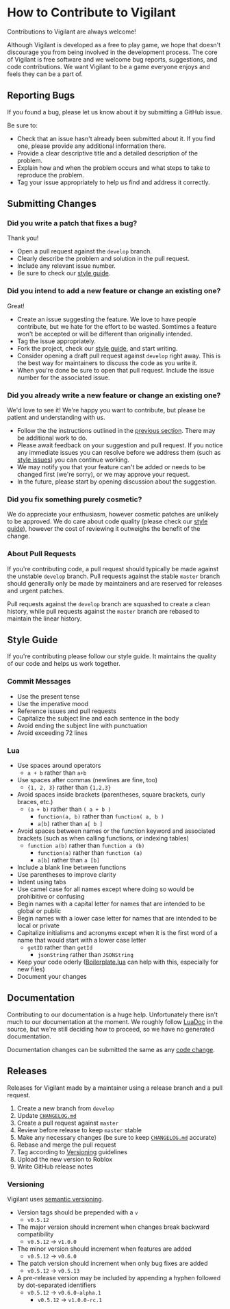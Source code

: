# How to Contribute to Vigilant
Contributions to Vigilant are always welcome!

Although Vigilant is developed as a free to play game, we hope that doesn't discourage you from being involved in the development process. The core of Vigilant is free software and we welcome bug reports, suggestions, and code contributions. We want Vigilant to be a game everyone enjoys and feels they can be a part of.

## Reporting Bugs
If you found a bug, please let us know about it by submitting a GitHub issue.

Be sure to:
 * Check that an issue hasn't already been submitted about it. If you find one, please provide any additional information there.
 * Provide a clear descriptive title and a detailed description of the problem.
 * Explain how and when the problem occurs and what steps to take to reproduce the problem.
 * Tag your issue appropriately to help us find and address it correctly.

## Submitting Changes

### Did you write a patch that fixes a bug?
Thank you!
 * Open a pull request against the `develop` branch.
 * Clearly describe the problem and solution in the pull request.
 * Include any relevant issue number.
 * Be sure to check our [style guide](#style-guide).

### Did you intend to add a new feature or change an existing one?
Great!
 * Create an issue suggesting the feature. We love to have people contribute, but we hate for the effort to be wasted. Somtimes a feature won't be accepted or will be different than originally intended.
 * Tag the issue appropriately.
 * Fork the project, check our [style guide](#style-guide), and start writing.
 * Consider opening a draft pull request against `develop` right away. This is the best way for maintainers to discuss the code as you write it.
 * When you're done be sure to open that pull request. Include the issue number for the associated issue.

### Did you already write a new feature or change an existing one?
We'd love to see it! We're happy you want to contribute, but please be patient and understanding with us.
 * Follow the the instructions outlined in the [previous section](#did-you-already-write-a-new-feature-or-change-an-existing-one). There may be additional work to do.
 * Please await feedback on your suggestion and pull request. If you notice any immediate issues you can resolve before we address them (such as [style issues](#style-guide)) you can continue working.
 * We may notify you that your feature can't be added or needs to be changed first (we're sorry), or we may approve your request.
 * In the future, please start by opening discussion about the suggestion.

### Did you fix something purely cosmetic?
We do appreciate your enthusiasm, however cosmetic patches are unlikely to be approved. We do care about code quality (please check our [style guide](#style-guide)), however the cost of reviewing it outweighs the benefit of the change.

### About Pull Requests
If you're contributing code, a pull request should typically be made against the unstable `develop` branch. Pull requests against the stable `master` branch should generally only be made by maintainers and are reserved for releases and urgent patches.

Pull requests against the `develop` branch are squashed to create a clean history, while pull requests against the `master` branch are rebased to maintain the linear history.

## Style Guide
If you're contributing please follow our style guide. It maintains the quality of our code and helps us work together.

### Commit Messages
 * Use the present tense
 * Use the imperative mood
 * Reference issues and pull requests
 * Capitalize the subject line and each sentence in the body
 * Avoid ending the subject line with punctuation
 * Avoid exceeding 72 lines

### Lua
 * Use spaces around operators
   * `a + b` rather than `a+b`
 * Use spaces after commas (newlines are fine, too)
   * `{1, 2, 3}` rather than `{1,2,3}`
 * Avoid spaces inside brackets (parentheses, square brackets, curly braces, etc.)
   * `(a + b)` rather than `( a + b )`
	 * `function(a, b)` rather than `function( a, b )`
	 * `a[b]` rather than `a[ b ]`
 * Avoid spaces between names or the function keyword and associated brackets (such as when calling functions, or indexing tables)
   * `function a(b)` rather than `function a (b)`
	 * `function(a)` rather than `function (a)`
	 * `a[b]` rather than `a [b]`
 * Include a blank line between functions
 * Use parentheses to improve clarity
 * Indent using tabs
 * Use camel case for all names except where doing so would be prohibitive or confusing
 * Begin names with a capital letter for names that are intended to be global or public
 * Begin names with a lower case letter for names that are intended to be local or private
 * Capitalize initialisms and acronyms except when it is the first word of a name that would start with a lower case letter
   * `getID` rather than `getId`
	 * `jsonString` rather than `JSONString`
 * Keep your code oderly ([Boilerplate.lua](Boilerplate.lua) can help with this, especially for new files)
 * Document your changes

## Documentation
Contributing to our documentation is a huge help. Unfortunately there isn't much to our documentation at the moment. We roughly follow [LuaDoc](https://keplerproject.github.io/luadoc/) in the source, but we're still deciding how to proceed, so we have no generated documentation.

Documentation changes can be submitted the same as any [code change](#submitting-changes).

## Releases
Releases for Vigilant made by a maintainer using a release branch and a pull request.
1. Create a new branch from `develop`
2. Update [`CHANGELOG.md`](CHANGELOG.md)
3. Create a pull request against `master`
4. Review before release to keep `master` stable
5. Make any necessary changes (be sure to keep [`CHANGELOG.md`](CHANGELOG.md) accurate)
6. Rebase and merge the pull request
7. Tag according to [Versioning](#Versioning) guidelines
8. Upload the new version to Roblox
9. Write GitHub release notes

### Versioning
Vigilant uses [semantic versioning](https://semver.org/).
 * Version tags should be prepended with a `v`
   * `v0.5.12`
 * The major version should increment when changes break backward compatibility
   * `v0.5.12` -> `v1.0.0`
 * The minor version should increment when features are added
   * `v0.5.12` -> `v0.6.0`
 * The patch version should increment when only bug fixes are added
   * `v0.5.12` -> `v0.5.13`
 * A pre-release version may be included by appending a hyphen followed by dot-separated identifiers
   * `v0.5.12` -> `v0.6.0-alpha.1`
	 * `v0.5.12` -> `v1.0.0-rc.1`
